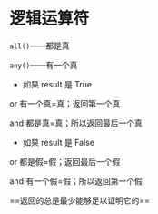 # 逻辑运算符

`all()`——都是真

`any()`——有一个真

- 如果 result 是 True

or 有一个真=真；返回第一个真

and 都是真=真；所以返回最后一个真

- 如果 result 是 False

or 都是假=假；返回最后一个假

and 有一个假=假；所以返回第一个假

==返回的总是最少能够足以证明它的==

